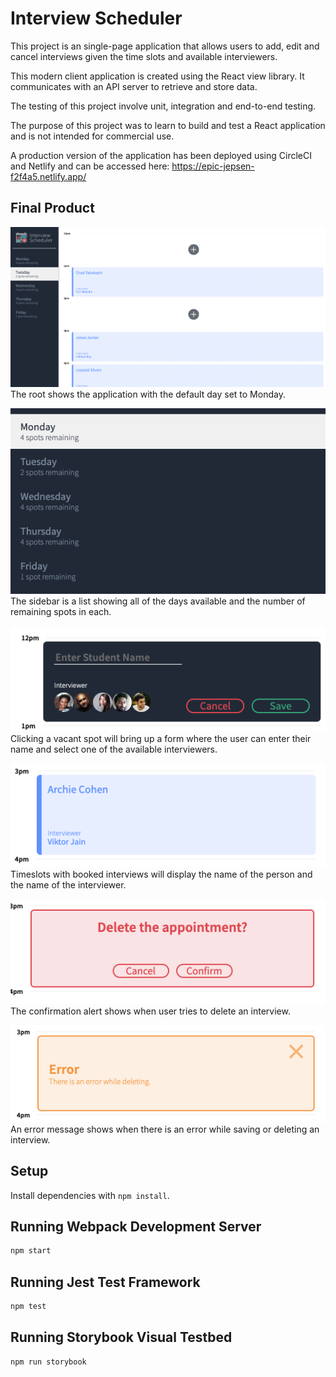 # Interview Scheduler
This project is an single-page application that allows users to add, edit and cancel interviews given the time slots and available interviewers. 

This modern client application is created using the React view library. It communicates with an API server to retrieve and store data. 

The testing of this project involve unit, integration and end-to-end testing. 

The purpose of this project was to learn to build and test a React application and is not intended for commercial use.

A production version of the application has been deployed using CircleCI and Netlify and can be accessed here:
https://epic-jepsen-f2f4a5.netlify.app/

## Final Product

!["Full site screenshot"](https://github.com/chenpoyi/scheduler/blob/master/docs/application.png)
The root shows the application with the default day set to Monday.

!["DayList screenshot"](https://github.com/chenpoyi/scheduler/blob/master/docs/daylist.png)
The sidebar is a list showing all of the days available and the number of remaining spots in each.

!["Form screenshot"](https://github.com/chenpoyi/scheduler/blob/master/docs/form.png)
Clicking a vacant spot will bring up a form where the user can enter their name and select one of the available interviewers.

!["Show screenshot"](https://github.com/chenpoyi/scheduler/blob/master/docs/show.png)
Timeslots with booked interviews will display the name of the person and the name of the interviewer.

!["Confirm screenshot"](https://github.com/chenpoyi/scheduler/blob/master/docs/confirm.png)
The confirmation alert shows when user tries to delete an interview. 

!["Error screenshot"](https://github.com/chenpoyi/scheduler/blob/master/docs/error.png)
An error message shows when there is an error while saving or deleting an interview.



## Setup

Install dependencies with `npm install`.

## Running Webpack Development Server

```sh
npm start
```

## Running Jest Test Framework

```sh
npm test
```

## Running Storybook Visual Testbed

```sh
npm run storybook
```
